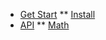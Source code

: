 <!--
 * @Date: 2020-06-22 23:44:01
 * @LastEditors: Conghao Cai🔧
 * @LastEditTime: 2020-06-22 23:56:29
 * @FilePath: /spurv/ifoo/docs/_sidebar.md
--> 
* [Get Start](getStart/)
** [Install](getStart/install)
* [API](api/)
** [Math](api/api-math)
